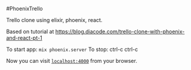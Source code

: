 #PhoenixTrello

Trello clone using  elixir, phoenix, react. 

Based on tutorial at https://blog.diacode.com/trello-clone-with-phoenix-and-react-pt-1

To start app: `mix phoenix.server`
To stop: ctrl-c ctrl-c

Now you can visit [`localhost:4000`](http://localhost:4000) from your browser.

